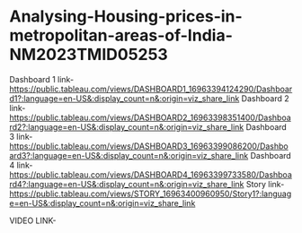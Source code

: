# Analysing-Housing-prices-in-metropolitan-areas-of-India-NM2023TMID05253
Dashboard 1 link-https://public.tableau.com/views/DASHBOARD1_16963394124290/Dashboard1?:language=en-US&:display_count=n&:origin=viz_share_link
Dashboard 2 link-https://public.tableau.com/views/DASHBOARD2_16963398351400/Dashboard2?:language=en-US&:display_count=n&:origin=viz_share_link
Dashboard 3 link-https://public.tableau.com/views/DASHBOARD3_16963399086200/Dashboard3?:language=en-US&:display_count=n&:origin=viz_share_link
Dashboard 4 link-https://public.tableau.com/views/DASHBOARD4_16963399733580/Dashboard4?:language=en-US&:display_count=n&:origin=viz_share_link
Story link-https://public.tableau.com/views/STORY_16963400960950/Story1?:language=en-US&:display_count=n&:origin=viz_share_link


VIDEO LINK- 
